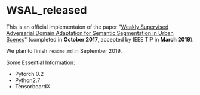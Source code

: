 # WSAL_released

This is an official implementaion of the paper "[Weakly Supervised Adversarial Domain Adaptation for Semantic Segmentation in Urban Scenes](https://arxiv.org/abs/1904.09092)" (completed in **October 2017**, accepted by IEEE TIP in **March 2019**).

We plan to finish ```readme.md``` in September 2019. 

Some Essential Information:

- Pytorch 0.2
- Python2.7
- TensorboardX
